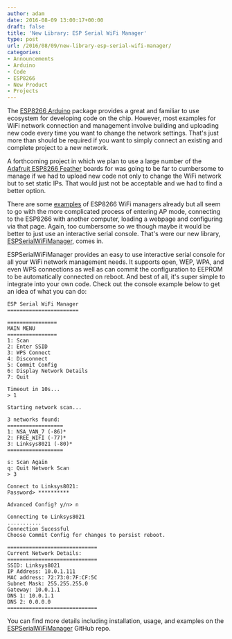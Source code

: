 ```yaml
---
author: adam
date: 2016-08-09 13:00:17+00:00
draft: false
title: 'New Library: ESP Serial WiFi Manager'
type: post
url: /2016/08/09/new-library-esp-serial-wifi-manager/
categories:
- Announcements
- Arduino
- Code
- ESP8266
- New Product
- Projects
---
```


The [ESP8266 Arduino](https://github.com/esp8266/Arduino) package provides a great and familiar to use ecosystem for developing code on the chip. However, most examples for WiFi network connection and management involve building and uploading new code every time you want to change the network settings. That's just more than should be required if you want to simply connect an existing and complete project to a new network.

A forthcoming project in which we plan to use a large number of the [Adafruit ESP8266 Feather](https://www.adafruit.com/products/2821) boards for was going to be far to cumbersome to manage if we had to upload new code not only to change the WiFi network but to set static IPs. That would just not be acceptable and we had to find a better option.

<!-- more -->

There are some [examples](https://github.com/tzapu/WiFiManager) of ESP8266 WiFi managers already but all seem to go with the more complicated process of entering AP mode, connecting to the ESP8266 with another computer, loading a webpage and configuring via that page. Again, too cumbersome so we though maybe it would be better to just use an interactive serial console. That's were our new library, [ESPSerialWiFiManager](https://github.com/ManiacalLabs/ESPSerialWiFiManager), comes in.

ESPSerialWiFiManager provides an easy to use interactive serial console for all your WiFi network management needs. It supports open, WEP, WPA, and even WPS connections as well as can commit the configuration to EEPROM to be automatically connected on reboot. And best of all, it's super simple to integrate into your own code. Check out the console example below to get an idea of what you can do:

```
ESP Serial WiFi Manager
=======================

================
MAIN MENU
================
1: Scan
2: Enter SSID
3: WPS Connect
4: Disconnect
5: Commit Config
6: Display Network Details
7: Quit

Timeout in 10s...
> 1

Starting network scan...

3 networks found:
==================
1: NSA_VAN_7 (-86)*
2: FREE_WIFI (-77)*
3: Linksys8021 (-80)*
==================

s: Scan Again
q: Quit Network Scan
> 3

Connect to Linksys8021:
Password> **********

Advanced Config? y/n> n

Connecting to Linksys8021
...........
Connection Sucessful
Choose Commit Config for changes to persist reboot.

=============================
Current Network Details:
=============================
SSID: Linksys8021
IP Address: 10.0.1.111
MAC address: 72:73:0:7F:CF:5C
Subnet Mask: 255.255.255.0
Gateway: 10.0.1.1
DNS 1: 10.0.1.1
DNS 2: 0.0.0.0
=============================
```

You can find more details including installation, usage, and examples on the [ESPSerialWiFiManager](https://github.com/ManiacalLabs/ESPSerialWiFiManager) GitHub repo.
